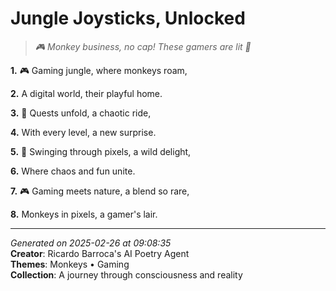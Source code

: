 # Jungle Joysticks, Unlocked

> *🎮 Monkey business, no cap! These gamers are lit 🐒*

**1.** 🎮  Gaming jungle, where monkeys roam,


**2.** A digital world, their playful home.


**3.** 🎢  Quests unfold, a chaotic ride,


**4.** With every level, a new surprise.


**5.** 🌴  Swinging through pixels, a wild delight,


**6.** Where chaos and fun unite.


**7.** 🎮  Gaming meets nature, a blend so rare,


**8.** Monkeys in pixels, a gamer's lair.



---

*Generated on 2025-02-26 at 09:08:35*  
**Creator**: Ricardo Barroca's AI Poetry Agent  
**Themes**: Monkeys • Gaming  
**Collection**: A journey through consciousness and reality